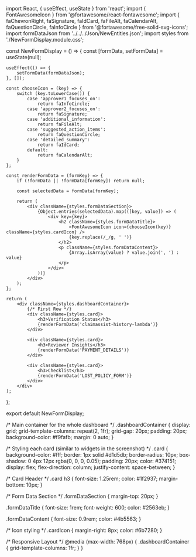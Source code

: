 import React, { useEffect, useState } from 'react';
import { FontAwesomeIcon } from '@fortawesome/react-fontawesome';
import { faChevronRight, faSignature, faIdCard, faFileAlt, faCalendarAlt, faQuestionCircle, faInfoCircle } from '@fortawesome/free-solid-svg-icons';
import formDataJson from '../../../Json/NewEntities.json';
import styles from './NewFormDisplay.module.css';

const NewFormDisplay = () => {
    const [formData, setFormData] = useState(null);

    useEffect(() => {
        setFormData(formDataJson);
    }, []);

    const chooseIcon = (key) => {
        switch (key.toLowerCase()) {
            case 'approver1_focuses_on':
                return faInfoCircle;
            case 'approver2_focuses_on':
                return faSignature;
            case 'additional_information':
                return faFileAlt;
            case 'suggested_action_items':
                return faQuestionCircle;
            case 'detailed_summary':
                return faIdCard;
            default:
                return faCalendarAlt;
        }
    };

    const renderFormData = (formKey) => {
        if (!formData || !formData[formKey]) return null;

        const selectedData = formData[formKey];

        return (
            <div className={styles.formDataSection}>
                {Object.entries(selectedData).map(([key, value]) => (
                    <div key={key}>
                        <h2 className={styles.formDataTitle}>
                            <FontAwesomeIcon icon={chooseIcon(key)} className={styles.cardIcon} />
                            {key.replace(/_/g, ' ')}
                        </h2>
                        <p className={styles.formDataContent}>
                            {Array.isArray(value) ? value.join(', ') : value}
                        </p>
                    </div>
                ))}
            </div>
        );
    };

    return (
        <div className={styles.dashboardContainer}>
            {/* First Row */}
            <div className={styles.card}>
                <h3>Verification Status</h3>
                {renderFormData('claimassist-history-lambda')}
            </div>

            <div className={styles.card}>
                <h3>Reviewer Insights</h3>
                {renderFormData('PAYMENT_DETAILS')}
            </div>

            <div className={styles.card}>
                <h3>Checklist</h3>
                {renderFormData('LOST_POLICY_FORM')}
            </div>
        </div>
    );
};

export default NewFormDisplay;



/* Main container for the whole dashboard */
.dashboardContainer {
    display: grid;
    grid-template-columns: repeat(2, 1fr);
    grid-gap: 20px;
    padding: 20px;
    background-color: #f9fafb;
    margin: 0 auto;
}

/* Styling each card (similar to widgets in the screenshot) */
.card {
    background-color: #fff;
    border: 1px solid #d1d5db;
    border-radius: 10px;
    box-shadow: 0 4px 12px rgba(0, 0, 0, 0.05);
    padding: 20px;
    color: #374151;
    display: flex;
    flex-direction: column;
    justify-content: space-between;
}

/* Card Header */
.card h3 {
    font-size: 1.25rem;
    color: #1f2937;
    margin-bottom: 10px;
}

/* Form Data Section */
.formDataSection {
    margin-top: 20px;
}

.formDataTitle {
    font-size: 1rem;
    font-weight: 600;
    color: #2563eb;
}

.formDataContent {
    font-size: 0.9rem;
    color: #4b5563;
}

/* Icon styling */
.cardIcon {
    margin-right: 8px;
    color: #6b7280;
}

/* Responsive Layout */
@media (max-width: 768px) {
    .dashboardContainer {
        grid-template-columns: 1fr;
    }
}
